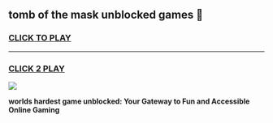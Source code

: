 
## tomb of the mask unblocked games 👋
<h3>
<a href="https://premium.freeplayer.one?title=tomb_of_the_mask_unblocked_games&ref=13F">CLICK TO PLAY</a></h3>
<hr>

<h3>
<a href="https://premium.freeplayer.one?title=tomb_of_the_mask_unblocked_games&ref=13F">CLICK 2 PLAY</a>
  
</h3>

<a href="https://premium.freeplayer.one?title=tomb_of_the_mask_unblocked_games&ref=12F/"><img src="https://clearcache.store/games.png"></a>


**worlds hardest game unblocked: Your Gateway to Fun and Accessible Online Gaming**
